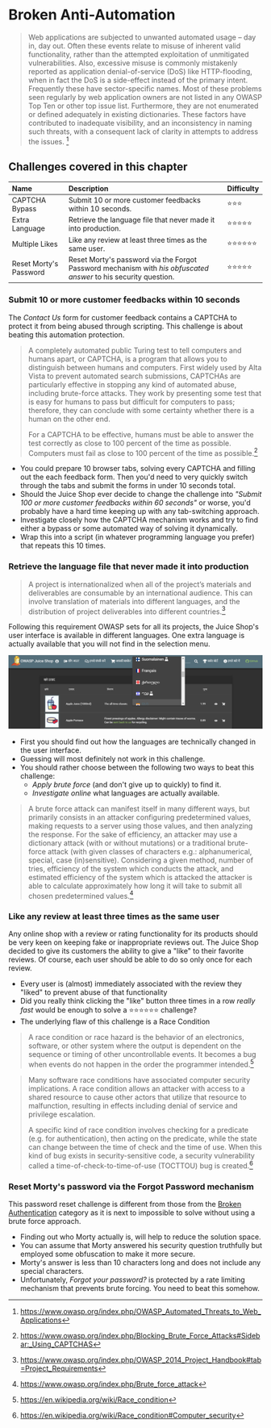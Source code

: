 # Broken Anti-Automation

> Web applications are subjected to unwanted automated usage – day in,
> day out. Often these events relate to misuse of inherent valid
> functionality, rather than the attempted exploitation of unmitigated
> vulnerabilities. Also, excessive misuse is commonly mistakenly
> reported as application denial-of-service (DoS) like HTTP-flooding,
> when in fact the DoS is a side-effect instead of the primary intent.
> Frequently these have sector-specific names. Most of these problems
> seen regularly by web application owners are not listed in any OWASP
> Top Ten or other top issue list. Furthermore, they are not enumerated
> or defined adequately in existing dictionaries. These factors have
> contributed to inadequate visibility, and an inconsistency in naming
> such threats, with a consequent lack of clarity in attempts to address
> the issues. [^1]

## Challenges covered in this chapter

| Name                   | Description                                                                                                     | Difficulty |
|:-----------------------|:----------------------------------------------------------------------------------------------------------------|:-----------|
| CAPTCHA Bypass         | Submit 10 or more customer feedbacks within 10 seconds.                                                         | ⭐⭐⭐      |
| Extra Language         | Retrieve the language file that never made it into production.                                                  | ⭐⭐⭐⭐⭐   |
| Multiple Likes         | Like any review at least three times as the same user.                                                          | ⭐⭐⭐⭐⭐⭐  |
| Reset Morty's Password | Reset Morty's password via the Forgot Password mechanism with _his obfuscated answer_ to his security question. | ⭐⭐⭐⭐⭐   |

### Submit 10 or more customer feedbacks within 10 seconds

The _Contact Us_ form for customer feedback contains a CAPTCHA to
protect it from being abused through scripting. This challenge is about
beating this automation protection.

> A completely automated public Turing test to tell computers and humans
> apart, or CAPTCHA, is a program that allows you to distinguish between
> humans and computers. First widely used by Alta Vista to prevent
> automated search submissions, CAPTCHAs are particularly effective in
> stopping any kind of automated abuse, including brute-force attacks.
> They work by presenting some test that is easy for humans to pass but
> difficult for computers to pass; therefore, they can conclude with
> some certainty whether there is a human on the other end.
>
> For a CAPTCHA to be effective, humans must be able to answer the test
> correctly as close to 100 percent of the time as possible. Computers
> must fail as close to 100 percent of the time as possible.[^2]

* You could prepare 10 browser tabs, solving every CAPTCHA and filling
  out the each feedback form. Then you'd need to very quickly switch
  through the tabs and submit the forms in under 10 seconds total.
* Should the Juice Shop ever decide to change the challenge into
  _"Submit 100 or more customer feedbacks within 60 seconds"_ or worse,
  you'd probably have a hard time keeping up with any tab-switching
  approach.
* Investigate closely how the CAPTCHA mechanism works and try to find
  either a bypass or some automated way of solving it dynamically.
* Wrap this into a script (in whatever programming language you prefer)
  that repeats this 10 times.

### Retrieve the language file that never made it into production

> A project is internationalized when all of the project’s materials and
> deliverables are consumable by an international audience. This can
> involve translation of materials into different languages, and the
> distribution of project deliverables into different countries.[^3]

Following this requirement OWASP sets for all its projects, the Juice
Shop's user interface is available in different languages. One extra
language is actually available that you will not find in the selection
menu.

![Language selection dropdown](/part3/img/languages.png)

* First you should find out how the languages are technically changed in
  the user interface.
* Guessing will most definitely not work in this challenge.
* You should rather choose between the following two ways to beat this
  challenge:
  * _Apply brute force_ (and don't give up to quickly) to find it.
  * _Investigate online_ what languages are actually available.

> A brute force attack can manifest itself in many different ways, but
> primarily consists in an attacker configuring predetermined values,
> making requests to a server using those values, and then analyzing the
> response. For the sake of efficiency, an attacker may use a dictionary
> attack (with or without mutations) or a traditional brute-force attack
> (with given classes of characters e.g.: alphanumerical, special, case
> (in)sensitive). Considering a given method, number of tries,
> efficiency of the system which conducts the attack, and estimated
> efficiency of the system which is attacked the attacker is able to
> calculate approximately how long it will take to submit all chosen
> predetermined values.[^4]

### Like any review at least three times as the same user

Any online shop with a review or rating functionality for its products
should be very keen on keeping fake or inappropriate reviews out. The
Juice Shop decided to give its customers the ability to give a "like" to
their favorite reviews. Of course, each user should be able to do so
only once for each review.

* Every user is (almost) immediately associated with the review they
  "liked" to prevent abuse of that functionality
* Did you really think clicking the "like" button three times in a row
  _really fast_ would be enough to solve a ⭐⭐⭐⭐⭐⭐ challenge?
* The underlying flaw of this challenge is a Race Condition

> A race condition or race hazard is the behavior of an electronics,
> software, or other system where the output is dependent on the
> sequence or timing of other uncontrollable events. It becomes a bug
> when events do not happen in the order the programmer intended.[^5]

<!-- -->

> Many software race conditions have associated computer security
> implications. A race condition allows an attacker with access to a
> shared resource to cause other actors that utilize that resource to
> malfunction, resulting in effects including denial of service and
> privilege escalation.
>
> A specific kind of race condition involves checking for a predicate
> (e.g. for authentication), then acting on the predicate, while the
> state can change between the time of check and the time of use. When
> this kind of bug exists in security-sensitive code, a security
> vulnerability called a time-of-check-to-time-of-use (TOCTTOU) bug is
> created.[^6]

### Reset Morty's password via the Forgot Password mechanism

This password reset challenge is different from those from the
[Broken Authentication](broken-authentication.md) category as it is next
to impossible to solve without using a brute force approach.

* Finding out who Morty actually is, will help to reduce the solution
  space.
* You can assume that Morty answered his security question truthfully
  but employed some obfuscation to make it more secure.
* Morty's answer is less than 10 characters long and does not include
  any special characters.
* Unfortunately, _Forgot your password?_ is protected by a rate limiting
  mechanism that prevents brute forcing. You need to beat this somehow.

[^1]: https://www.owasp.org/index.php/OWASP_Automated_Threats_to_Web_Applications
[^2]: https://www.owasp.org/index.php/Blocking_Brute_Force_Attacks#Sidebar:_Using_CAPTCHAS
[^3]: https://www.owasp.org/index.php/OWASP_2014_Project_Handbook#tab=Project_Requirements
[^4]: https://www.owasp.org/index.php/Brute_force_attack
[^5]: https://en.wikipedia.org/wiki/Race_condition
[^6]: https://en.wikipedia.org/wiki/Race_condition#Computer_security
